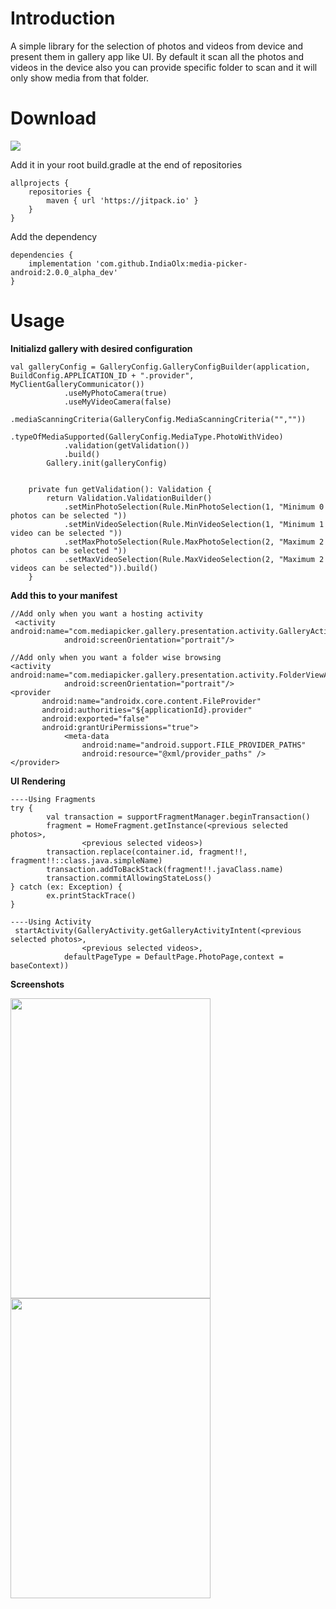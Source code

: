 # Introduction

A simple library for the selection of photos and videos from device and present them in gallery app like UI.
By default it scan all the photos and videos in the device also you can provide specific folder to scan and it will only show media from that folder.

# Download

[![](https://jitpack.io/v/IndiaOlx/media-picker-android.svg)](https://jitpack.io/#IndiaOlx/media-picker-android)



Add it in your root build.gradle at the end of repositories
```
allprojects {
	repositories {
		maven { url 'https://jitpack.io' }
	}
}

```  

Add the dependency
```
dependencies {
	implementation 'com.github.IndiaOlx:media-picker-android:2.0.0_alpha_dev'
}
```

# Usage

**Initializd gallery with desired configuration**
```       
val galleryConfig = GalleryConfig.GalleryConfigBuilder(application, BuildConfig.APPLICATION_ID + ".provider", MyClientGalleryCommunicator())
            .useMyPhotoCamera(true)
            .useMyVideoCamera(false)
            .mediaScanningCriteria(GalleryConfig.MediaScanningCriteria("",""))
            .typeOfMediaSupported(GalleryConfig.MediaType.PhotoWithVideo)
            .validation(getValidation())
            .build()
        Gallery.init(galleryConfig)
        
```
```
    private fun getValidation(): Validation {
        return Validation.ValidationBuilder()
            .setMinPhotoSelection(Rule.MinPhotoSelection(1, "Minimum 0 photos can be selected "))
            .setMinVideoSelection(Rule.MinVideoSelection(1, "Minimum 1 video can be selected "))
            .setMaxPhotoSelection(Rule.MaxPhotoSelection(2, "Maximum 2 photos can be selected "))
            .setMaxVideoSelection(Rule.MaxVideoSelection(2, "Maximum 2 videos can be selected")).build()
    }
```
**Add this to your manifest**
```
//Add only when you want a hosting activity
 <activity android:name="com.mediapicker.gallery.presentation.activity.GalleryActivity"
            android:screenOrientation="portrait"/>

//Add only when you want a folder wise browsing
<activity android:name="com.mediapicker.gallery.presentation.activity.FolderViewActivity"
            android:screenOrientation="portrait"/>
<provider
       android:name="androidx.core.content.FileProvider"
       android:authorities="${applicationId}.provider"
       android:exported="false"
       android:grantUriPermissions="true">
            <meta-data
                android:name="android.support.FILE_PROVIDER_PATHS"
                android:resource="@xml/provider_paths" />
</provider>
```

**UI Rendering**

```
----Using Fragments
try {
        val transaction = supportFragmentManager.beginTransaction()
        fragment = HomeFragment.getInstance(<previous selected photos>,
                <previous selected videos>)
  	    transaction.replace(container.id, fragment!!, fragment!!::class.java.simpleName)
        transaction.addToBackStack(fragment!!.javaClass.name)
        transaction.commitAllowingStateLoss()
} catch (ex: Exception) {
        ex.printStackTrace()
}

----Using Activity
 startActivity(GalleryActivity.getGalleryActivityIntent(<previous selected photos>,
                <previous selected videos>,
            defaultPageType = DefaultPage.PhotoPage,context = baseContext))
```

**Screenshots**

<img src="https://user-images.githubusercontent.com/44491561/80382551-08259300-88c0-11ea-9f49-777cab94f0f5.png" width="320" height="480" />

<img src="https://user-images.githubusercontent.com/44491561/80382632-1f648080-88c0-11ea-84a7-904a959c0733.png" width="320" height="480" />
